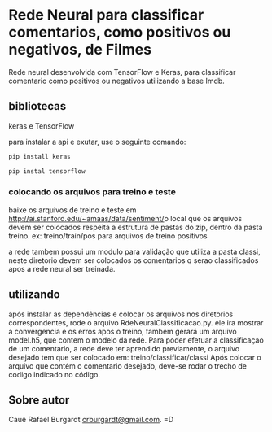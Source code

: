 # Rede Neural para classificar comentarios, como positivos ou negativos, de Filmes

Rede neural desenvolvida com TensorFlow e Keras, para classificar comentario como positivos ou negativos utilizando a base Imdb. 


## bibliotecas

keras e TensorFlow

para instalar a api e exutar, use o seguinte comando:
```bash
pip install keras
```
```bash
pip instal tensorflow
```


### colocando os arquivos para treino e teste

baixe os arquivos de treino e teste em  ​http://ai.stanford.edu/~amaas/data/sentiment/​
o local que os arquivos devem ser colocados respeita a estrutura de pastas do zip, dentro da pasta treino.
ex: treino/train/pos
 para arquivos de treino positivos

a rede tambem possui um modulo para validação que utiliza a pasta classi, neste diretorio devem ser colocados os comentarios q serao classificados apos a rede neural ser treinada.



## utilizando

após instalar as dependências e colocar os arquivos nos diretorios correspondentes, rode o arquivo RdeNeuralClassificacao.py.
ele ira mostrar a convergencia e os erros apos o treino, tambem gerará um arquivo model.h5, que contem o modelo da rede.
Para  poder efetuar a classificaçao de um comentario, a rede deve ter aprendido previamente, o arquivo desejado tem que ser colocado em:
treino/classificar/classi
Após colocar o arquivo que contém o comentario desejado, deve-se rodar o trecho de codigo indicado no código.

## Sobre autor
Cauê Rafael Burgardt crburgardt@gmail.com. =D
